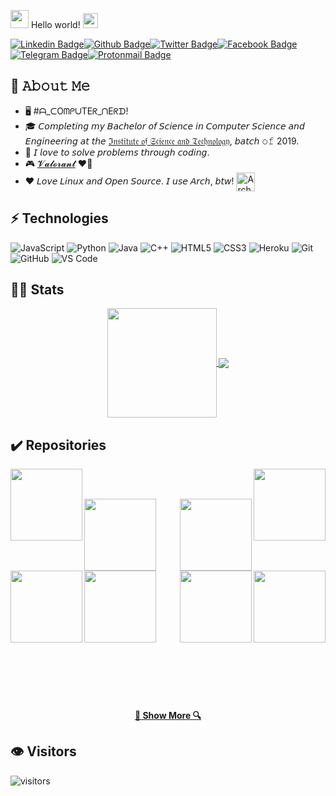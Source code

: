 <img src="https://github.com/TheDudeThatCode/TheDudeThatCode/blob/master/Assets/Hi.gif" width="29px"> Hello world!&nbsp;<img src="https://github.com/TheDudeThatCode/TheDudeThatCode/blob/master/Assets/Earth.gif" width="24px">

[![Linkedin Badge](https://img.shields.io/badge/-mdsarwarjahan--sabit-blue?style=flat-square&logo=Linkedin&logoColor=white&link=https://www.linkedin.com/in/mdsarwarjahan-sabit/)](https://www.linkedin.com/in/mdsarwarjahan-sabit/)[![Github Badge](https://img.shields.io/badge/-MS--Jahan-000000?style=flat-square&logo=Github&logoColor=white&link=https://github.com/ms-jahan)](https://github.com/ms-jahan)[![Twitter Badge](https://img.shields.io/badge/-@MS__Jahan__Sabit-1da1f2?style=flat-square&logo=Twitter&logoColor=white&link=https://twitter.com/MS_Jahan_Sabit)](https://github.com/ms-jahan)[![Facebook Badge](https://img.shields.io/badge/-Md_Sarwar_Jahan_Sabit-0572e6?style=flat-square&logo=Facebook&logoColor=white&link=https://www.facebook.com/mdsarwarjahan.sabit)](https://www.facebook.com/mdsarwarjahan.sabit)[![Telegram Badge](https://img.shields.io/badge/-sa6it-ffffff?style=flat-square&logo=Telegram&logoColor=white&link=https://t.me/sa61t)](https://t.me/sa61t)[![Protonmail Badge](https://img.shields.io/badge/-ssarwar-9397cd?style=flat-square&logo=Protonmail&logoColor=white&link=mailto:ssarwar@pm.me)](mailto:ssarwar@pm.me)

## :book: 𝙰𝚋𝚘𝚞𝚝 𝙼𝚎
- 🖥 #ᗩ_ᑕOᗰᑭᑌTEᖇ_ᑎEᖇᗪ!
- 🎓 𝘊𝘰𝘮𝘱𝘭𝘦𝘵𝘪𝘯𝘨 𝘮𝘺 𝘉𝘢𝘤𝘩𝘦𝘭𝘰𝘳 𝘰𝘧 𝘚𝘤𝘪𝘦𝘯𝘤𝘦 𝘪𝘯 𝘊𝘰𝘮𝘱𝘶𝘵𝘦𝘳 𝘚𝘤𝘪𝘦𝘯𝘤𝘦 𝘢𝘯𝘥 𝘌𝘯𝘨𝘪𝘯𝘦𝘦𝘳𝘪𝘯𝘨 𝘢𝘵 𝘵𝘩𝘦 [ℑ𝔫𝔰𝔱𝔦𝔱𝔲𝔱𝔢 𝔬𝔣 𝔖𝔠𝔦𝔢𝔫𝔠𝔢 𝔞𝔫𝔡 𝔗𝔢𝔠𝔥𝔫𝔬𝔩𝔬𝔤𝔶](https://ist.edu.bd/), 𝘣𝘢𝘵𝘤𝘩 𝚘𝚏 2019.
- 🤔 𝘐 𝘭𝘰𝘷𝘦 𝘵𝘰 𝘴𝘰𝘭𝘷𝘦 𝘱𝘳𝘰𝘣𝘭𝘦𝘮𝘴 𝘵𝘩𝘳𝘰𝘶𝘨𝘩 𝘤𝘰𝘥𝘪𝘯𝘨.
- 🎮 [𝓥𝓪𝓵𝓸𝓻𝓪𝓷𝓽](https://playvalorant.com/) ❤️‍🔥
- ❤️ 𝘓𝘰𝘷𝘦 𝘓𝘪𝘯𝘶𝘹 𝘢𝘯𝘥 𝘖𝘱𝘦𝘯 𝘚𝘰𝘶𝘳𝘤𝘦. 𝘐 𝘶𝘴𝘦 𝘈𝘳𝘤𝘩, 𝘣𝘵𝘸! [<img src="https://raw.githubusercontent.com/Raymo111/Raymo111/master/socials/arch.svg" height="30em" align="center" alt="Arch Linux Logo" title="Arch Linux Logo"/>](https://archlinux.org/)

## ⚡ Technologies

![JavaScript](https://img.shields.io/badge/-JavaScript-black?style=flat-square&logo=javascript)
![Python](https://img.shields.io/badge/-Python-black?style=flat-square&logo=Python)
![Java](https://img.shields.io/badge/-Java-E34A86?style=flat-square&logo=java)
![C++](https://img.shields.io/badge/-C++-00599C?style=flat-square&logo=c)
![HTML5](https://img.shields.io/badge/-HTML5-E34F26?style=flat-square&logo=html5&logoColor=white)
![CSS3](https://img.shields.io/badge/-CSS3-1572B6?style=flat-square&logo=css3)
![Heroku](https://img.shields.io/badge/-Heroku-430098?style=flat-square&logo=heroku)
![Git](https://img.shields.io/badge/-Git-black?style=flat-square&logo=git)
![GitHub](https://img.shields.io/badge/-GitHub-181717?style=flat-square&logo=github)
![VS Code](https://img.shields.io/badge/-VSCode-%23007ACC?style=flat-square&logo=visual-studio-code)
## 🏃‍♂️ Stats
<p align=center>
  <a href="https://github.com/anuraghazra/github-readme-stats" title="Go to Source">
    <img height=175 align="center" src="https://github-readme-stats.vercel.app/api?username=ms-jahan&show_icons=true&theme=gotham">
  </a>
  
  <a href="https://github.com/anuraghazra/github-readme-stats">
  <img align="center" src="https://github-readme-stats.vercel.app/api/top-langs/?username=ms-jahan&title_color=2aa889&text_color=99d1ce&icon_color=2bbc8a&bg_color=0c1014&langs_count=10&layout=compact" />
  </a>
</p>

## ✔️ Repositories

<p width="100%" align="center">
  <a align="left" href="https://github.com/prodipto27/prodipto27.github.io" title="Algorithms"><img align="left" height="115" src="https://github-readme-stats.vercel.app/api/pin/?username=prodipto27&repo=prodipto27.github.io&theme=gotham"></a><a align="right" href="https://github.com/ms-jahan/prayer-times-pwa" title="Data Structures"><img align="right" height="115" src="https://github-readme-stats.vercel.app/api/pin/?username=ms-jahan&repo=prayer-times-pwa&theme=gotham"></a>
</p>
<br><br>
<p width="100%" align="center">
  <a align="left" href="https://github.com/ms-jahan/DowsTAR" title="DowsTAR"><img align="left" height="115" src="https://github-readme-stats.vercel.app/api/pin/?username=ms-jahan&repo=DowsTAR&theme=gotham"></a>
  <a align="right" href="https://github.com/ms-jahan/pyMessToTele" title="Artificial Neural Networks"><img align="right" height="115" src="https://github-readme-stats.vercel.app/api/pin/?username=ms-jahan&repo=pyMessToTele&theme=gotham"></a>
</p>
<br><br>
<p width="100%" align="center">
  <a align="left" href="https://github.com/ms-jahan/Messenger-Account-Deactivation-Monitor" title="Messenger-Account-Deactivation-Monitor"><img align="left" height="115" src="https://github-readme-stats.vercel.app/api/pin/?username=ms-jahan&repo=Messenger-Account-Deactivation-Monitor&theme=gotham"></a>
  <a align="right" href="https://github.com/ms-jahan/Messenger-Image-Bulk-Downloader" title="Messenger-Image-Bulk-Downloader"><img align="right" height="115" src="https://github-readme-stats.vercel.app/api/pin/?username=ms-jahan&repo=Messenger-Image-Bulk-Downloader&theme=gotham"></a>
</p>
<br><br>
<p width="100%" align="center">
  <a align="left" href="https://github.com/ms-jahan/Messenger-Message-Logger" title="Messenger-Message-Logger"><img align="left" height="115" src="https://github-readme-stats.vercel.app/api/pin/?username=ms-jahan&repo=Messenger-Message-Logger&theme=gotham"></a>
  <a align="right" href="https://github.com/ms-jahan/fb-auto-reply-py" title="fb-auto-reply-py"><img align="right" height="115" src="https://github-readme-stats.vercel.app/api/pin/?username=ms-jahan&repo=fb-auto-reply-py&theme=gotham"></a>
</p>
<br><br>
<br><br><br><br><br><br><br><br><br><br><br>
<h4 align="center">
  <a href=https://github.com/ms-jahan?tab=repositories" title="Show Repositories">🔎 Show More 🔍</a>
</h4>

## 👁️ Visitors
![visitors](https://visitor-badge-reloaded.herokuapp.com/badge?page_id=ms-jahan.ms-jahan&color=00cf00)
